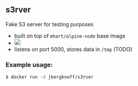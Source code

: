## s3rver

Fake S3 server for testing purposes

* built on top of `mhart/alpine-node` base image
* [![](https://badge.imagelayers.io/jbergknoff/s3rver:latest.svg)](https://imagelayers.io/?images=jbergknoff/s3rver:latest 'Get your own badge on imagelayers.io')
* listens on port 5000, stores data in `/tmp` (TODO)

### Example usage:

```bash
$ docker run -d jbergknoff/s3rver
```
